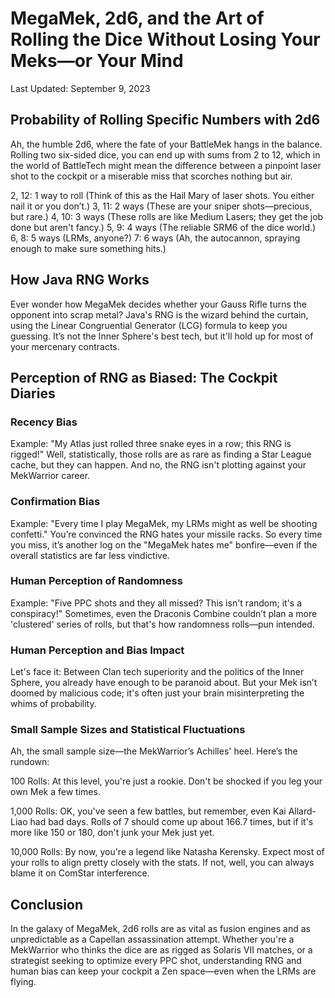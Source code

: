 # MegaMek, 2d6, and the Art of Rolling the Dice Without Losing Your Meks—or Your Mind

Last Updated: September 9, 2023

## Probability of Rolling Specific Numbers with 2d6

Ah, the humble 2d6, where the fate of your BattleMek hangs in the balance. Rolling two six-sided dice, you can end up
with sums from 2 to 12, which in the world of BattleTech might mean the difference between a pinpoint laser shot to the
cockpit or a miserable miss that scorches nothing but air.

2, 12: 1 way to roll (Think of this as the Hail Mary of laser shots. You either nail it or you don’t.)
3, 11: 2 ways (These are your sniper shots—precious, but rare.)
4, 10: 3 ways (These rolls are like Medium Lasers; they get the job done but aren't fancy.)
5, 9: 4 ways (The reliable SRM6 of the dice world.)
6, 8: 5 ways (LRMs, anyone?)
7: 6 ways (Ah, the autocannon, spraying enough to make sure something hits.)

## How Java RNG Works

Ever wonder how MegaMek decides whether your Gauss Rifle turns the opponent into scrap metal? Java's RNG is the wizard
behind the curtain, using the Linear Congruential Generator (LCG) formula to keep you guessing. It’s not the Inner
Sphere's best tech, but it'll hold up for most of your mercenary contracts.

## Perception of RNG as Biased: The Cockpit Diaries

### Recency Bias

Example: "My Atlas just rolled three snake eyes in a row; this RNG is rigged!" Well, statistically, those rolls are as
rare as finding a Star League cache, but they can happen. And no, the RNG isn't plotting against your MekWarrior career.

### Confirmation Bias

Example: "Every time I play MegaMek, my LRMs might as well be shooting confetti." You’re convinced the RNG hates your
missile racks. So every time you miss, it’s another log on the "MegaMek hates me" bonfire—even if the overall statistics
are far less vindictive.

### Human Perception of Randomness

Example: "Five PPC shots and they all missed? This isn't random; it's a conspiracy!" Sometimes, even the Draconis
Combine couldn’t plan a more 'clustered' series of rolls, but that's how randomness rolls—pun intended.

### Human Perception and Bias Impact

Let's face it: Between Clan tech superiority and the politics of the Inner Sphere, you already have enough to be
paranoid about. But your Mek isn’t doomed by malicious code; it's often just your brain misinterpreting the whims of
probability.

### Small Sample Sizes and Statistical Fluctuations

Ah, the small sample size—the MekWarrior’s Achilles' heel. Here’s the rundown:

100 Rolls: At this level, you're just a rookie. Don't be shocked if you leg your own Mek a few times.

1,000 Rolls: OK, you've seen a few battles, but remember, even Kai Allard-Liao had bad days. Rolls of 7 should come up
about 166.7 times, but if it's more like 150 or 180, don't junk your Mek just yet.

10,000 Rolls: By now, you're a legend like Natasha Kerensky. Expect most of your rolls to align pretty closely with the
stats. If not, well, you can always blame it on ComStar interference.

## Conclusion

In the galaxy of MegaMek, 2d6 rolls are as vital as fusion engines and as unpredictable as a Capellan assassination
attempt. Whether you're a MekWarrior who thinks the dice are as rigged as Solaris VII matches, or a strategist seeking
to optimize every PPC shot, understanding RNG and human bias can keep your cockpit a Zen space—even when the LRMs are
flying.

